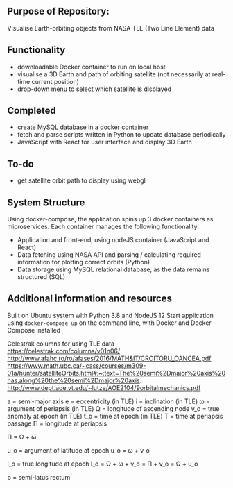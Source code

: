 ## Purpose of Repository:
Visualise Earth-orbiting objects from NASA TLE (Two Line Element) data


## Functionality
- downloadable Docker container to run on local host
- visualise a 3D Earth and path of orbiting satellite (not necessarily at real-time current position)
- drop-down menu to select which satellite is displayed

## Completed
- create MySQL database in a docker container
- fetch and parse scripts written in Python to update database periodically
- JavaScript with React for user interface and display 3D Earth

## To-do
- get satellite orbit path to display using webgl

## System Structure

Using docker-compose, the application spins up 3 docker containers as microservices. Each container manages the following functionality:
- Application and front-end, using nodeJS container (JavaScript and React)
- Data fetching using NASA API and parsing / calculating required information for plotting correct orbits (Python)
- Data storage using MySQL relational database, as the data remains structured (SQL)

## Additional information and resources

Built on Ubuntu system with Python 3.8 and NodeJS 12
Start application using `docker-compose up` on the command line, with Docker and Docker Compose installed

Celestrak columns for using TLE data
https://celestrak.com/columns/v01n06/
http://www.afahc.ro/ro/afases/2016/MATH&IT/CROITORU_OANCEA.pdf
https://www.math.ubc.ca/~cass/courses/m309-01a/hunter/satelliteOrbits.html#:~:text=The%20semi%2Dmajor%20axis%20has,along%20the%20semi%2Dmajor%20axis.
http://www.dept.aoe.vt.edu/~lutze/AOE2104/9orbitalmechanics.pdf

a = semi-major axis
e = eccentricity (in TLE)
i = inclination (in TLE)
ω = argument of periapsis (in TLE)
Ω = longitude of ascending node
v_o = true anomaly at epoch (in TLE)
t_o = time at epoch (in TLE)
T = time at periapsis passage
Π = longitude at periapsis

Π = Ω + ω 

u_o = argument of latitude at epoch
u_o = ω + v_o

l_o = true longitude at epoch
l_o = Ω + ω + v_o = Π + v_o = Ω + u_o

p = semi-latus rectum

